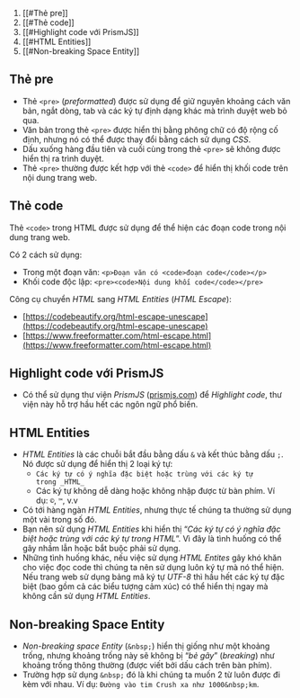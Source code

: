 1. [[#Thẻ pre]]
2. [[#Thẻ code]]
3. [[#Highlight code với PrismJS]]
4. [[#HTML Entities]]
5. [[#Non-breaking Space Entity]]

## Thẻ pre
-   Thẻ `<pre>` (_preformatted_) được sử dụng để giữ nguyên khoảng cách văn bản, ngắt dòng, tab và các ký tự định dạng khác mà trình duyệt web bỏ qua.
-   Văn bản trong thẻ `<pre>` được hiển thị bằng phông chữ có độ rộng cố định, nhưng nó có thể được thay đổi bằng cách sử dụng _CSS_.
-   Dấu xuống hàng đầu tiên và cuối cùng trong thẻ `<pre>` sẽ không được hiển thị ra trình duyệt.
-   Thẻ `<pre>` thường được kết hợp với thẻ `<code>` để hiển thị khối code trên nội dung trang web.

## Thẻ code
Thẻ `<code>` trong HTML được sử dụng để thể hiện các đoạn code trong nội dung trang web. 

Có 2 cách sử dụng:
-   Trong một đoạn văn: `<p>Đoạn văn có <code>đoạn code</code></p>`
-   Khối code độc lập: `<pre><code>Nội dung khối code</code></pre>`

Công cụ chuyển _HTML_ sang _HTML Entities_ (_HTML Escape_):
-   [https://codebeautify.org/html-escape-unescape](https://codebeautify.org/html-escape-unescape)
-   [https://www.freeformatter.com/html-escape.html](https://www.freeformatter.com/html-escape.html)

## Highlight code với PrismJS
-   Có thể sử dụng thư viện _PrismJS_ ([prismjs.com](http://prismjs.com/)) để _Highlight code_, thư viện này hỗ trợ hầu hết các ngôn ngữ phổ biến.

## HTML Entities
- _HTML Entities_ là các chuỗi bắt đầu bằng dấu `&` và kết thúc bằng dấu `;`. Nó được sử dụng để hiển thị 2 loại ký tự:
    -   `Các ký tự có ý nghĩa đặc biệt hoặc trùng với các ký tự trong _HTML_`
    -   Các ký tự không dễ dàng hoặc không nhập được từ bàn phím. Ví dụ: `©`, `™`, v.v
-   Có tới hàng ngàn _HTML Entities_, nhưng thực tế chúng ta thường sử dụng một vài trong số đó.
-   Bạn nên sử dụng _HTML Entities_ khi hiển thị “_Các ký tự có ý nghĩa đặc biệt hoặc trùng với các ký tự trong HTML_”. Vì đây là tình huống có thể gây nhầm lẫn hoặc bắt buộc phải sử dụng.
-   Những tình huống khác, nếu việc sử dụng _HTML Entites_ gây khó khăn cho việc đọc code thì chúng ta nên sử dụng luôn ký tự mà nó thể hiện. Nếu trang web sử dụng bảng mã ký tự _UTF-8_ thì hầu hết các ký tự đặc biệt (bao gồm cả các biểu tượng cảm xúc) có thể hiển thị ngay mà không cần sử dụng _HTML Entities_.

## Non-breaking Space Entity
-   _Non-breaking space Entity_ (`&nbsp;`) hiển thị giống như một khoảng trống, nhưng khoảng trống này sẽ không bị “_bẻ gãy_” (_breaking_) như khoảng trống thông thường (được viết bởi dấu cách trên bàn phím).
-   Trường hợp sử dụng `&nbsp;` đó là khi chúng ta muốn 2 từ luôn được đi kèm với nhau. Ví dụ: `Đường vào tim Crush xa như 1000&nbsp;km`.
